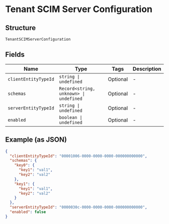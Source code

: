 
# Tenant SCIM Server Configuration

## Structure

`TenantSCIMServerConfiguration`

## Fields

| Name | Type | Tags | Description |
|  --- | --- | --- | --- |
| `clientEntityTypeId` | `string \| undefined` | Optional | - |
| `schemas` | `Record<string, unknown> \| undefined` | Optional | - |
| `serverEntityTypeId` | `string \| undefined` | Optional | - |
| `enabled` | `boolean \| undefined` | Optional | - |

## Example (as JSON)

```json
{
  "clientEntityTypeId": "00001006-0000-0000-0000-000000000000",
  "schemas": {
    "key0": {
      "key1": "val1",
      "key2": "val2"
    },
    "key1": {
      "key1": "val1",
      "key2": "val2"
    }
  },
  "serverEntityTypeId": "0000030c-0000-0000-0000-000000000000",
  "enabled": false
}
```

